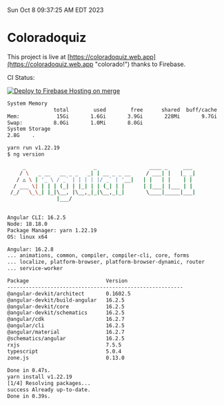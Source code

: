 Sun Oct  8 09:37:25 AM EDT 2023

# Coloradoquiz


This project is live at [https://coloradoquiz.web.app](https://coloradoquiz.web.app "colorado!") thanks to Firebase.

CI Status: 

[![Deploy to Firebase Hosting on merge](https://github.com/teamkushal/coloradoquiz/actions/workflows/firebase-hosting-merge.yml/badge.svg)](https://github.com/teamkushal/coloradoquiz/actions/workflows/firebase-hosting-merge.yml)

```bash
System Memory
               total        used        free      shared  buff/cache   available
Mem:            15Gi       1.6Gi       3.9Gi       228Mi       9.7Gi        13Gi
Swap:          8.0Gi       1.0Mi       8.0Gi
System Storage
2.8G	.
```
```bash
yarn run v1.22.19
$ ng version

     _                      _                 ____ _     ___
    / \   _ __   __ _ _   _| | __ _ _ __     / ___| |   |_ _|
   / △ \ | '_ \ / _` | | | | |/ _` | '__|   | |   | |    | |
  / ___ \| | | | (_| | |_| | | (_| | |      | |___| |___ | |
 /_/   \_\_| |_|\__, |\__,_|_|\__,_|_|       \____|_____|___|
                |___/
    

Angular CLI: 16.2.5
Node: 18.18.0
Package Manager: yarn 1.22.19
OS: linux x64

Angular: 16.2.8
... animations, common, compiler, compiler-cli, core, forms
... localize, platform-browser, platform-browser-dynamic, router
... service-worker

Package                         Version
---------------------------------------------------------
@angular-devkit/architect       0.1602.5
@angular-devkit/build-angular   16.2.5
@angular-devkit/core            16.2.5
@angular-devkit/schematics      16.2.5
@angular/cdk                    16.2.7
@angular/cli                    16.2.5
@angular/material               16.2.7
@schematics/angular             16.2.5
rxjs                            7.5.5
typescript                      5.0.4
zone.js                         0.13.0
    
Done in 0.47s.
yarn install v1.22.19
[1/4] Resolving packages...
success Already up-to-date.
Done in 0.39s.
```
